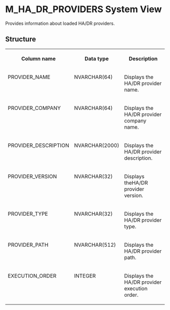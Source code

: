 <!-- loio2f40fd348d534ac6a0405a0addfa341b -->

# M\_HA\_DR\_PROVIDERS System View

Provides information about loaded HA/DR providers.



## Structure


<table>
<tr>
<th valign="top">

Column name

</th>
<th valign="top">

Data type

</th>
<th valign="top">

Description

</th>
</tr>
<tr>
<td valign="top">

PROVIDER\_NAME

</td>
<td valign="top">

NVARCHAR\(64\)

</td>
<td valign="top">

Displays the HA/DR provider name.

</td>
</tr>
<tr>
<td valign="top">

PROVIDER\_COMPANY

</td>
<td valign="top">

NVARCHAR\(64\)

</td>
<td valign="top">

Displays the HA/DR provider company name.

</td>
</tr>
<tr>
<td valign="top">

PROVIDER\_DESCRIPTION

</td>
<td valign="top">

NVARCHAR\(2000\)

</td>
<td valign="top">

Displays the HA/DR provider description.

</td>
</tr>
<tr>
<td valign="top">

PROVIDER\_VERSION

</td>
<td valign="top">

NVARCHAR\(32\)

</td>
<td valign="top">

Displays theHA/DR provider version.

</td>
</tr>
<tr>
<td valign="top">

PROVIDER\_TYPE

</td>
<td valign="top">

NVARCHAR\(32\)

</td>
<td valign="top">

Displays the HA/DR provider type.

</td>
</tr>
<tr>
<td valign="top">

PROVIDER\_PATH

</td>
<td valign="top">

NVARCHAR\(512\)

</td>
<td valign="top">

Displays the HA/DR provider path.

</td>
</tr>
<tr>
<td valign="top">

EXECUTION\_ORDER

</td>
<td valign="top">

INTEGER

</td>
<td valign="top">

Displays the HA/DR provider execution order.

</td>
</tr>
</table>

